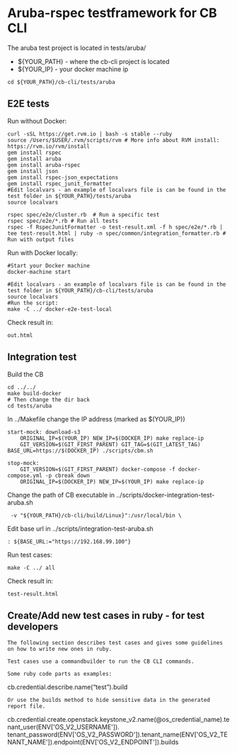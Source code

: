 # Aruba-rspec testframework for CB CLI
The aruba test project is located in tests/aruba/  
 * ${YOUR_PATH} - where the cb-cli project is located  
 * ${YOUR_IP} - your docker machine ip

```
cd ${YOUR_PATH}/cb-cli/tests/aruba
```

## E2E tests

Run without Docker:
```
curl -sSL https://get.rvm.io | bash -s stable --ruby
source /Users/$USER/.rvm/scripts/rvm # More info about RVM install: https://rvm.io/rvm/install
gem install rspec
gem install aruba
gem install aruba-rspec
gem install json
gem install rspec-json_expectations
gem install rspec_junit_formatter
#Edit localvars - an example of localvars file is can be found in the test folder in ${YOUR_PATH}/tests/aruba
source localvars

rspec spec/e2e/cluster.rb  # Run a specific test
rspec spec/e2e/*.rb # Run all tests
rspec -f RspecJunitFormatter -o test-result.xml -f h spec/e2e/*.rb | tee test-result.html | ruby -n spec/common/integration_formatter.rb # Run with output files
```
Run with Docker locally:
```
#Start your Docker machine
docker-machine start

#Edit localvars - an example of localvars file is can be found in the test folder in ${YOUR_PATH}/cb-cli/tests/aruba
source localvars
#Run the script: 
make -C ../ docker-e2e-test-local
```
Check result in:
```
out.html
```
## Integration test
Build the CB 
```
cd ../../
make build-docker
# Then change the dir back
cd tests/aruba
```
In ../Makefile change the IP address (marked as $(YOUR_IP))
```
start-mock: download-s3
	ORIGINAL_IP=$(YOUR_IP) NEW_IP=$(DOCKER_IP) make replace-ip
	GIT_VERSION=$(GIT_FIRST_PARENT) GIT_TAG=$(GIT_LATEST_TAG) BASE_URL=https://$(DOCKER_IP) ./scripts/cbm.sh

stop-mock:
	GIT_VERSION=$(GIT_FIRST_PARENT) docker-compose -f docker-compose.yml -p cbreak down
	ORIGINAL_IP=$(DOCKER_IP) NEW_IP=$(YOUR_IP) make replace-ip
```
Change the path of CB executable in ../scripts/docker-integration-test-aruba.sh
```
 -v "${YOUR_PATH}/cb-cli/build/Linux}":/usr/local/bin \
```
Edit base url in ../scripts/integration-test-aruba.sh
```
: ${BASE_URL:="https://192.168.99.100"}
```

Run test cases:
```
make -C ../ all
```
Check result in:
```
test-result.html
```

## Create/Add new test cases in ruby - for test developers
```
The following section describes test cases and gives some guidelines on how to write new ones in ruby.

Test cases use a commandbuilder to run the CB CLI commands.

Some ruby code parts as examples:

```
cb.credential.describe.name(“test”).build
```
Or use the builds method to hide sensitive data in the generated report file.
```
cb.credential.create.openstack.keystone_v2.name(@os_credential_name).tenant_user(ENV['OS_V2_USERNAME']).
tenant_password(ENV['OS_V2_PASSWORD']).tenant_name(ENV['OS_V2_TENANT_NAME']).endpoint(ENV['OS_V2_ENDPOINT']).builds
```